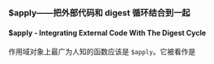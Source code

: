 ### $apply——把外部代码和 digest 循环结合到一起
#### $apply - Integrating External Code With The Digest Cycle

作用域对象上最广为人知的函数应该是 `$apply`。它被看作是